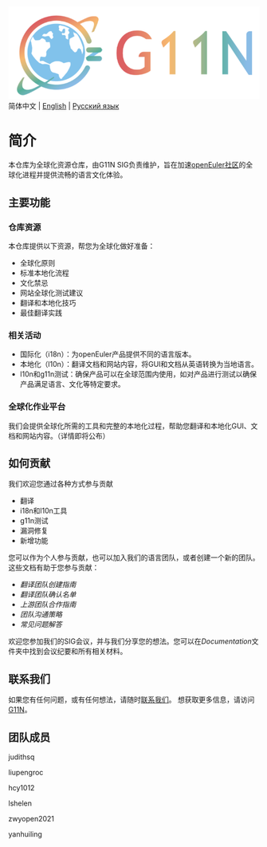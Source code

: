 ![输入图片说明](images/G11N-logo.png)  
简体中文 | [English](./README-en.md) | [Русский язык](./README.ru.md)
# 简介

本仓库为全球化资源仓库，由G11N SIG负责维护，旨在加速[openEuler社区](https://openeuler.org/en/)的全球化进程并提供流畅的语言文化体验。

## 主要功能

### 仓库资源

本仓库提供以下资源，帮您为全球化做好准备：

- 全球化原则
- 标准本地化流程
- 文化禁忌
- 网站全球化测试建议
- 翻译和本地化技巧
- 最佳翻译实践

### 相关活动

- 国际化（i18n）：为openEuler产品提供不同的语言版本。
- 本地化（l10n）：翻译文档和网站内容，将GUI和文档从英语转换为当地语言。
- l10n和g11n测试：确保产品可以在全球范围内使用，如对产品进行测试以确保产品满足语言、文化等特定要求。

### 全球化作业平台

我们会提供全球化所需的工具和完整的本地化过程，帮助您翻译和本地化GUI、文档和网站内容。（详情即将公布）

## 如何贡献

我们欢迎您通过各种方式参与贡献

- 翻译
- i18n和l10n工具
- g11n测试
- 漏洞修复
- 新增功能

您可以作为个人参与贡献，也可以加入我们的语言团队，或者创建一个新的团队。这些文档有助于您参与贡献：

- *翻译团队创建指南*
- *翻译团队确认名单*
- *上游团队合作指南*
- *团队沟通策略*
- *常见问题解答*

欢迎您参加我们的SIG会议，并与我们分享您的想法。您可以在*Documentation*文件夹中找到会议纪要和所有相关材料。

## 联系我们

如果您有任何问题，或有任何想法，请随时[联系我们](g11n@openeuler.org)。
想获取更多信息，请访问[G11N](https://gitee.com/openeuler/G11N)。

## 团队成员

judithsq

liupengroc

hcy1012

lshelen

zwyopen2021

yanhuiling